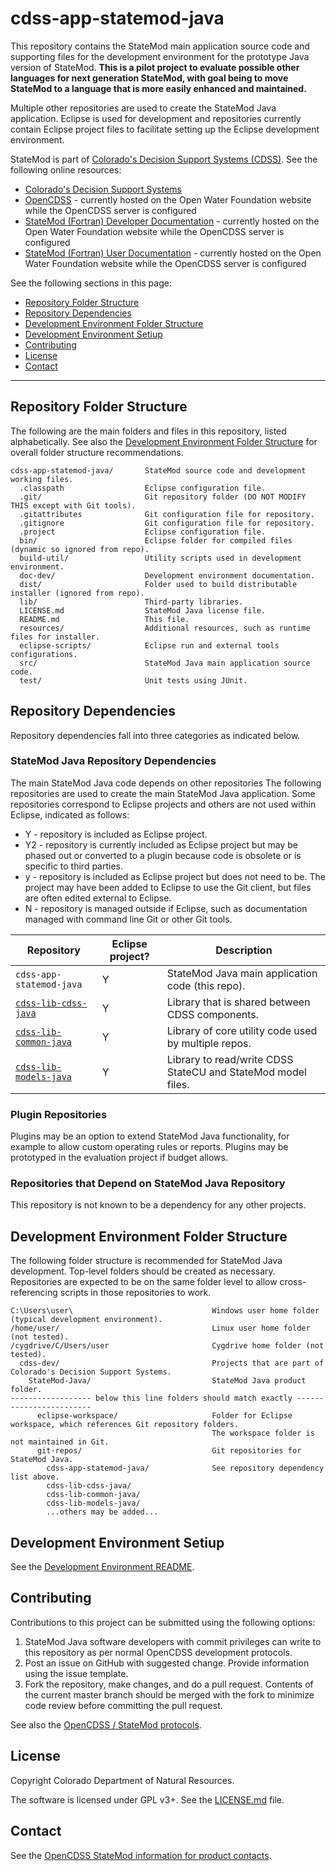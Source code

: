# cdss-app-statemod-java #

This repository contains the StateMod main application source code and supporting files for the development environment
for the prototype Java version of StateMod.
**This is a pilot project to evaluate possible other languages for next generation StateMod,
with goal being to move StateMod to a language that is more easily enhanced and maintained.**

Multiple other repositories are used to create the StateMod Java application.
Eclipse is used for development and repositories currently contain Eclipse project files to facilitate
setting up the Eclipse development environment.

StateMod is part of
[Colorado's Decision Support Systems (CDSS)](https://www.colorado.gov/cdss).
See the following online resources:

* [Colorado's Decision Support Systems](https://www.colorado.gov/cdss)
* [OpenCDSS](http://learn.openwaterfoundation.org/cdss-website-opencdss/) - currently
hosted on the Open Water Foundation website while the OpenCDSS server is configured
* [StateMod (Fortran) Developer Documentation](http://learn.openwaterfoundation.org/cdss-app-statemod-fortran-doc-dev/) - currently
hosted on the Open Water Foundation website while the OpenCDSS server is configured
* [StateMod (Fortran) User Documentation](http://learn.openwaterfoundation.org/cdss-app-statemod-fortran-doc-user/) - currently
hosted on the Open Water Foundation website while the OpenCDSS server is configured

See the following sections in this page:

* [Repository Folder Structure](#repository-folder-structure)
* [Repository Dependencies](#repository-dependencies)
* [Development Environment Folder Structure](#development-environment-folder-structure)
* [Development Environment Setiup](#development-environment-setup)
* [Contributing](#contributing)
* [License](#license)
* [Contact](#contact)

-----

## Repository Folder Structure ##

The following are the main folders and files in this repository, listed alphabetically.
See also the [Development Environment Folder Structure](#development-environment-folder-structure)
for overall folder structure recommendations.

```
cdss-app-statemod-java/       StateMod source code and development working files.
  .classpath                  Eclipse configuration file.
  .git/                       Git repository folder (DO NOT MODIFY THIS except with Git tools).
  .gitattributes              Git configuration file for repository.
  .gitignore                  Git configuration file for repository.
  .project                    Eclipse configuration file.
  bin/                        Eclipse folder for compiled files (dynamic so ignored from repo).
  build-util/                 Utility scripts used in development environment.
  doc-dev/                    Development environment documentation.
  dist/                       Folder used to build distributable installer (ignored from repo).
  lib/                        Third-party libraries.
  LICENSE.md                  StateMod Java license file.
  README.md                   This file.
  resources/                  Additional resources, such as runtime files for installer.
  eclipse-scripts/            Eclipse run and external tools configurations.
  src/                        StateMod Java main application source code.
  test/                       Unit tests using JUnit.
```

## Repository Dependencies ##

Repository dependencies fall into three categories as indicated below.

### StateMod Java Repository Dependencies ###

The main StateMod Java code depends on other repositories
The following repositories are used to create the main StateMod Java application.
Some repositories correspond to Eclipse projects and others are not used within Eclipse,
indicated as follows:

* Y - repository is included as Eclipse project.
* Y2 - repository is currently included as Eclipse project but may be phased out or
converted to a plugin because code is obsolete or is specific to third parties.
* y - repository is included as Eclipse project but does not need to be.  The project may have been added to Eclipse to use the Git client,
but files are often edited external to Eclipse.
* N - repository is managed outside if Eclipse,
such as documentation managed with command line Git or other Git tools.

|**Repository**|**Eclipse project?**|**Description**|
|-------------------------------------------------------------------------------------------------------------|--|----------------------------------------------------|
|`cdss-app-statemod-java`                                                                                       |Y |StateMod Java main application code (this repo).|
|[`cdss-lib-cdss-java`](https://github.com/OpenCDSS/cdss-lib-cdss-java)                            |Y |Library that is shared between CDSS components.|
|[`cdss-lib-common-java`](https://github.com/OpenCDSS/cdss-lib-common-java)                        |Y |Library of core utility code used by multiple repos.|
|[`cdss-lib-models-java`](https://github.com/OpenCDSS/cdss-lib-models-java)                        |Y |Library to read/write CDSS StateCU and StateMod model files.|

### Plugin Repositories ###

Plugins may be an option to extend StateMod Java functionality,
for example to allow custom operating rules or reports.
Plugins may be prototyped in the evaluation project if budget allows.

### Repositories that Depend on StateMod Java Repository ###

This repository is not known to be a dependency for any other projects.

## Development Environment Folder Structure ##

The following folder structure is recommended for StateMod Java development.
Top-level folders should be created as necessary.
Repositories are expected to be on the same folder level to allow cross-referencing
scripts in those repositories to work.

```
C:\Users\user\                               Windows user home folder (typical development environment).
/home/user/                                  Linux user home folder (not tested).
/cygdrive/C/Users/user                       Cygdrive home folder (not tested).
  cdss-dev/                                  Projects that are part of Colorado's Decision Support Systems.
    StateMod-Java/                           StateMod Java product folder.
------------------ below this line folders should match exactly ------------------------
      eclipse-workspace/                     Folder for Eclipse workspace, which references Git repository folders.
                                             The workspace folder is not maintained in Git.
      git-repos/                             Git repositories for StateMod Java.
        cdss-app-statemod-java/              See repository dependency list above.
        cdss-lib-cdss-java/
        cdss-lib-common-java/
        cdss-lib-models-java/
        ...others may be added...
```

## Development Environment Setiup ##

See the [Development Environment README](doc-dev/README.md).

## Contributing ##

Contributions to this project can be submitted using the following options:

1. StateMod Java software developers with commit privileges can write to this repository
as per normal OpenCDSS development protocols.
2. Post an issue on GitHub with suggested change.  Provide information using the issue template.
3. Fork the repository, make changes, and do a pull request.
Contents of the current master branch should be merged with the fork to minimize
code review before committing the pull request.

See also the [OpenCDSS / StateMod protocols](http://learn.openwaterfoundation.org/cdss-website-opencdss/statemod/statemod/).

## License ##

Copyright Colorado Department of Natural Resources.

The software is licensed under GPL v3+. See the [LICENSE.md](LICENSE.md) file.

## Contact ##

See the [OpenCDSS StateMod information for product contacts](http://learn.openwaterfoundation.org/cdss-website-opencdss/statemod/statemod/#product-leadership).
